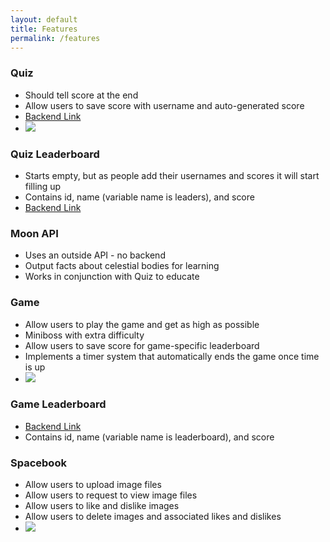 ```yaml
---
layout: default
title: Features
permalink: /features
---
```

### Quiz
- Should tell score at the end
- Allow users to save score with username and auto-generated score
- [Backend Link](https://cosmic-backend.stu.nighthawkcodingsociety.com/api/quiz/)
- <img src="https://github.com/Cosmic-Carnage/Passion-Project/assets/107821010/185b9ae5-60f0-48fd-8152-d7688cf75af3">

### Quiz Leaderboard
- Starts empty, but as people add their usernames and scores it will start filling up
- Contains id, name (variable name is leaders), and score
- [Backend Link](https://cosmic-backend.stu.nighthawkcodingsociety.com/api/quizleaders/)


### Moon API
- Uses an outside API - no backend
- Output facts about celestial bodies for learning
- Works in conjunction with Quiz to educate

### Game
- Allow users to play the game and get as high as possible
- Miniboss with extra difficulty
- Allow users to save score for game-specific leaderboard
- Implements a timer system that automatically ends the game once time is up
- <img src="https://github.com/Cosmic-Carnage/Passion-Project/assets/107821010/dfb1f975-3cdd-4822-87f0-71e66b77d361">


### Game Leaderboard
- [Backend Link](https://cosmic-backend.stu.nighthawkcodingsociety.com/api/leaderboard/)
- Contains id, name (variable name is leaderboard), and score

### Spacebook
- Allow users to upload image files
- Allow users to request to view image files
- Allow users to like and dislike images
- Allow users to delete images and associated likes and dislikes
- <img src="https://github.com/Cosmic-Carnage/Issues/assets/109186517/53fe19ee-9a6d-4123-bbe7-74d223d317eb">